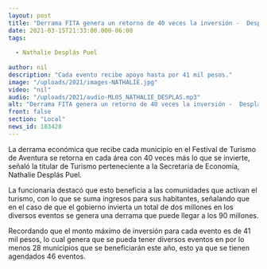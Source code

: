 ```yaml
---
layout: post
title: "Derrama FITA genera un retorno de 40 veces la inversión -  Desplas"
date: 2021-03-15T21:33:00.000-06:00
tags:
  
  - Nathalie Desplás Puel
  
author: nil
description: "Cada evento recibe apoyo hasta por 41 mil pesos."
image: "/uploads/2021/images-NATHALIE.jpg"
video: "nil"
audio: "/uploads/2021/audio-ML05_NATHALIE_DESPLAS.mp3"
alt: "Derrama FITA genera un retorno de 40 veces la inversión -  Desplas"
front: false
section: "Local"
news_id: 183428
---
```


La derrama económica que recibe cada municipio en el Festival de Turismo de Aventura se retorna en cada área con 40 veces más lo que se invierte, señaló la titular de Turismo perteneciente a la Secretaría de Economía, Nathalie Desplás Puel.

La funcionaria destacó que esto beneficia a las comunidades que activan el turismo, con lo que se suma ingresos para sus habitantes, señalando que en el caso de que el gobierno invierta un total de dos millones en los diversos eventos se genera una derrama que puede llegar a los 90 millones.

Recordando que el monto máximo de inversión para cada evento es de 41 mil pesos, lo cual genera que se pueda tener diversos eventos en por lo menos 28 municipios que se beneficiarán este año, esto ya que se tienen agendados 46 eventos.